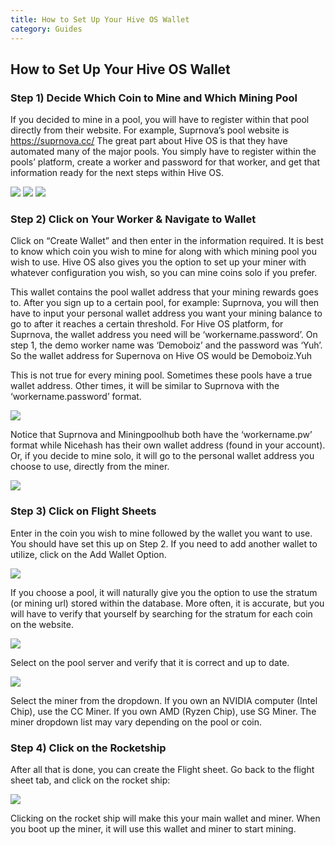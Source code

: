 ```yaml
---
title: How to Set Up Your Hive OS Wallet
category: Guides
---
```


## How to Set Up Your Hive OS Wallet

### Step 1) Decide Which Coin to Mine and Which Mining Pool
If you decided to mine in a pool, you will have to register within that pool directly from their website. For example, Suprnova’s pool website is https://suprnova.cc/ The great part about Hive OS is that they have automated many of the major pools. You simply have to register within the pools’ platform, create a worker and password for that worker, and get that information ready for the next steps within Hive OS.

<img src="https://miro.medium.com/max/334/0*15xxIauan7l9q8pW.png">


<img src="https://miro.medium.com/max/500/0*wWUQhCTCthFEtGIR.png">


<img src="https://miro.medium.com/max/800/0*pvFVB_ORr6tG-9CC.png">

### Step 2) Click on Your Worker & Navigate to Wallet
Click on “Create Wallet” and then enter in the information required. It is best to know which coin you wish to mine for along with which mining pool you wish to use. Hive OS also gives you the option to set up your miner with whatever configuration you wish, so you can mine coins solo if you prefer.

This wallet contains the pool wallet address that your mining rewards goes to. After you sign up to a certain pool, for example: Suprnova, you will then have to input your personal wallet address you want your mining balance to go to after it reaches a certain threshold. For Hive OS platform, for Suprnova, the wallet address you need will be ‘workername.password’. On step 1, the demo worker name was ‘Demoboiz’ and the password was ‘Yuh’. So the wallet address for Supernova on Hive OS would be Demoboiz.Yuh

This is not true for every mining pool. Sometimes these pools have a true wallet address. Other times, it will be similar to Suprnova with the ‘workername.password’ format.

<img src="https://miro.medium.com/max/800/0*Qw6q2uT1h5YgozKy.png">

Notice that Suprnova and Miningpoolhub both have the ‘workername.pw’ format while Nicehash has their own wallet address (found in your account). Or, if you decide to mine solo, it will go to the personal wallet address you choose to use, directly from the miner.

<img src="https://miro.medium.com/max/800/0*g0MVchej7uecSTgq.png">

### Step 3) Click on Flight Sheets
Enter in the coin you wish to mine followed by the wallet you want to use. You should have set this up on Step 2. If you need to add another wallet to utilize, click on the Add Wallet Option.

<img src="https://miro.medium.com/max/800/0*D1f6FdBlRCyZ6dj3.png">

If you choose a pool, it will naturally give you the option to use the stratum (or mining url) stored within the database. More often, it is accurate, but you will have to verify that yourself by searching for the stratum for each coin on the website.

<img src="https://miro.medium.com/max/800/0*SufrJy9NX0N_gHHm.png">

Select on the pool server and verify that it is correct and up to date.

<img src="https://miro.medium.com/max/800/0*DH94ACYcWvzHBfpE.png">

Select the miner from the dropdown. If you own an NVIDIA computer (Intel Chip), use the CC Miner. If you own AMD (Ryzen Chip), use SG Miner. The miner dropdown list may vary depending on the pool or coin.

### Step 4) Click on the Rocketship
After all that is done, you can create the Flight sheet. Go back to the flight sheet tab, and click on the rocket ship:

<img src="https://miro.medium.com/max/800/0*DH94ACYcWvzHBfpE.png">

Clicking on the rocket ship will make this your main wallet and miner. When you boot up the miner, it will use this wallet and miner to start mining.
